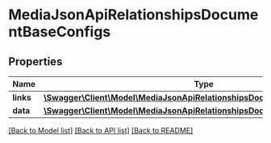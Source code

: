 # MediaJsonApiRelationshipsDocumentBaseConfigs

## Properties
Name | Type | Description | Notes
------------ | ------------- | ------------- | -------------
**links** | [**\Swagger\Client\Model\MediaJsonApiRelationshipsDocumentBaseConfigsLinks**](MediaJsonApiRelationshipsDocumentBaseConfigsLinks.md) |  | [optional] 
**data** | [**\Swagger\Client\Model\MediaJsonApiRelationshipsDocumentBaseConfigsData[]**](MediaJsonApiRelationshipsDocumentBaseConfigsData.md) |  | [optional] 

[[Back to Model list]](../../README.md#documentation-for-models) [[Back to API list]](../../README.md#documentation-for-api-endpoints) [[Back to README]](../../README.md)

